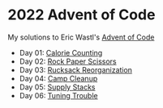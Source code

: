 # 2022 Advent of Code

My solutions to Eric Wastl's [Advent of Code](https://adventofcode.com/2022/)

* Day 01: [Calorie Counting](./01)
* Day 02: [Rock Paper Scissors](./02)
* Day 03: [Rucksack Reorganization](./03)
* Day 04: [Camp Cleanup](./04)
* Day 05: [Supply Stacks](./05)
* Day 06: [Tuning Trouble](./06)
